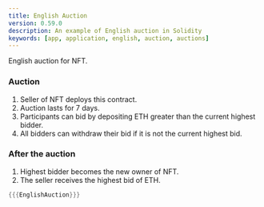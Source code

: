 ```yaml
---
title: English Auction
version: 0.59.0
description: An example of English auction in Solidity
keywords: [app, application, english, auction, auctions]
---
```


English auction for NFT.

### Auction

1. Seller of NFT deploys this contract.
2. Auction lasts for 7 days.
3. Participants can bid by depositing ETH greater than the current highest bidder.
4. All bidders can withdraw their bid if it is not the current highest bid.

### After the auction

1. Highest bidder becomes the new owner of NFT.
2. The seller receives the highest bid of ETH.

```rust
{{{EnglishAuction}}}
```
